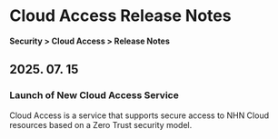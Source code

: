 # Cloud Access Release Notes

**Security > Cloud Access > Release Notes**

## 2025. 07. 15

### Launch of New Cloud Access Service

Cloud Access is a service that supports secure access to NHN Cloud resources based on a Zero Trust security model.